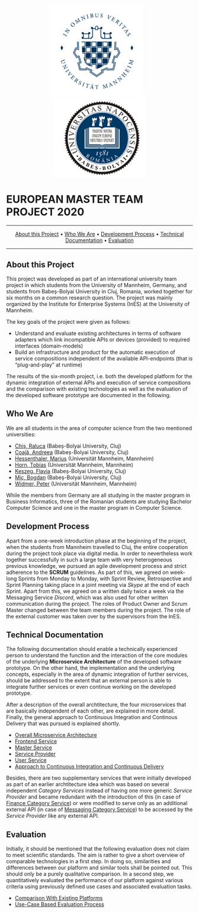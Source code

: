 <p align="center">
 <a href="https://www.uni-mannheim.de/"><img src="resources/images/uni_mannheim_logo.jpg" alt="University of Mannheim Logo" width="250"></a>
 <img src="spacer.png" height="1px" width="10px">
 <a href="https://www.ubbcluj.ro/ro/"><img src="resources/images/uni_cluj_logo.png" alt="Babeș-Bolyai University Logo" width="250"></a>
</p>

# EUROPEAN MASTER TEAM PROJECT 2020

<hr />
<p align="center">
    <a href="#about-this-project">About this Project</a> • 
    <a href="#who-we-are">Who We Are</a> •
    <a href="#development-process">Development Process</a> •
    <a href="#technical-documentation">Technical Documentation</a> •
    <a href="#evaluation">Evaluation</a>
</p>
<hr />

## About this Project
This project was developed as part of an international university team project in which students from the University of Mannheim, Germany, and students from Babeș-Bolyai University in Cluj, Romania, worked together for six months on a common research question. The project was mainly organized by the Institute for Enterprise Systems (InES) at the University of Mannheim.

The key goals of the project were given as follows:
* Understand and evaluate existing architectures in terms of software adapters which link incompatible APIs or devices (provided) to required interfaces (domain-models)
* Build an infrastructure and product for the automatic execution of service compositions independent of the available API-endpoints (that is “plug-and-play” at runtime)

The results of the six-month project, i.e. both the developed platform for the dynamic integration of external APIs and execution of service compositions and the comparison with existing technologies as well as the evaluation of the developed software prototype are documented in the following.

## Who We Are
We are all students in the area of computer science from the two mentioned universities:
* <a href= "mailto:chisraluca66@yahoo.com">Chiș, Raluca</a> (Babeș-Bolyai University, Cluj)
* <a href= "mailto:andreeacoaja16@gmail.com">Coajă, Andreea</a> (Babeș-Bolyai University, Cluj)
* <a href= "mailto:mhessent@mail.uni-mannheim.de">Hessenthaler, Marius</a> (Universität Mannheim, Mannheim)
* <a href= "mailto:tohorn@mail.uni-mannheim.de">Horn, Tobias</a> (Universität Mannheim, Mannheim)
* <a href= "mailto:keszeg_flavia@yahoo.com">Keszeg, Flavia</a> (Babeș-Bolyai University, Cluj)
* <a href= "mailto:hokedo12@gmail.com">Mic, Bogdan</a> (Babeș-Bolyai University, Cluj)
* <a href= "mailto:pewidmer@mail.uni-mannheim.de">Widmer, Peter</a> (Universität Mannheim, Mannheim)

While the members from Germany are all studying in the master program in Business Informatics, three of the Romanian students are studying Bachelor Computer Science and one in the master program in Computer Science.

## Development Process
Apart from a one-week introduction phase at the beginning of the project, when the students from Mannheim travelled to Cluj, the entire cooperation during the project took place via digital media. 
In order to nevertheless work together successfully in such a large team with very heterogeneous previous knowledge, we pursued an agile development process and strict adherence to the **SCRUM** guidelines. As part of this, we agreed on week-long Sprints from Monday to Monday, with Sprint Review, Retrospective and Sprint Planning taking place in a joint meeting via *Skype* at the end of each Sprint. Apart from this, we agreed on a written daily twice a week via the Messaging Service *Discord*, which was also used for other written communication during the project. The roles of Product Owner and Scrum Master changed between the team members during the project. The role of the external customer was taken over by the supervisors from the InES.

## Technical Documentation
The following documentation should enable a technically experienced person to understand the function and the interaction of the core modules of the underlying **Microservice Architecture** of the developed software prototype. On the other hand, the implementation and the underlying concepts, especially in the area of dynamic integration of further services, should be addressed to the extent that an external person is able to integrate further services or even continue working on the developed prototype.

After a description of the overall archtitecture, the four microservices that are basically independent of each other, are explained in more detail. Finally, the general approach to Continuous Integration and Continous Delivery that was pursued is explained shortly.
* [Overall Microservice Architecture](XXX.md)
* [Frontend Service](XXX.md)
* [Master Service](XXX.md)
* [Service Provider](XXX.md)
* [User Service](XXX.md)
* [Approach to Continuous Integration and Continuous Delivery](XXX.md) 

Besides, there are two supplementary services that were initially developed as part of an earlier archtitecture idea which was based on several independent *Category Services* instead of having one more generic *Service Provider* and became redundant with the introduction of this (in case of [Finance Category Service](https://github.com/hokedo/tpmc_finance_category_service/tree/master/finance_category_service/api)) or were modified to serve only as an additional external API (in case of [Messaging Category Service](https://github.com/TobiasHorn1899/tpmc_messaging_category_service)) to be accessed by the *Service Provider* like any external API.

## Evaluation
Initially, it should be mentioned that the following evaluation does not claim to meet scientific standards. The aim is rather to give a short overview of comparable technologies in a first step. In doing so, similarities and differences between our platform and similar tools shall be pointed out. This should only be a purely qualitative comparison. In a second step, we quantitatively evaluated the performance of our platform against various criteria using previously defined use cases and associated evaluation tasks.  

* [Comparison With Existing Platforms](XXX.md)
* [Use-Case Based Evaluation Process](XXX.md)

